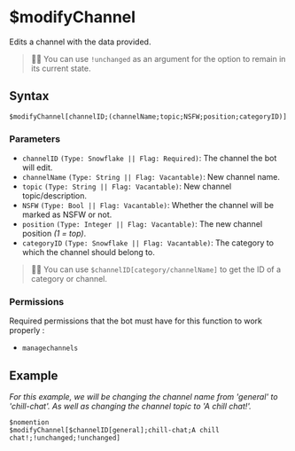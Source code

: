 # $modifyChannel
Edits a channel with the data provided.

> 🧙‍♂️ You can use `!unchanged` as an argument for the option to remain in its current state.

## Syntax
```
$modifyChannel[channelID;(channelName;topic;NSFW;position;categoryID)]
```

### Parameters 
- `channelID` `(Type: Snowflake || Flag: Required)`: The channel the bot will edit.
- `channelName` `(Type: String || Flag: Vacantable)`: New channel name.
- `topic` `(Type: String || Flag: Vacantable)`: New channel topic/description.
- `NSFW` `(Type: Bool || Flag: Vacantable)`: Whether the channel will be marked as NSFW or not.
- `position` `(Type: Integer || Flag: Vacantable)`: The new channel position *(1 = top)*.
- `categoryID` `(Type: Snowflake || Flag: Vacantable)`: The category to which the channel should belong to.

> 🧙‍♂️ You can use `$channelID[category/channelName]` to get the ID of a category or channel.

### Permissions
Required permissions that the bot must have for this function to work properly :
- `managechannels`

## Example
*For this example, we will be changing the channel name from 'general' to 'chill-chat'. As well as changing the channel topic to 'A chill chat!'.*
```
$nomention
$modifyChannel[$channelID[general];chill-chat;A chill chat!;!unchanged;!unchanged]
```
